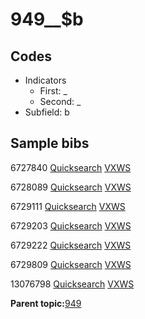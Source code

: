 # 949\_\_$b

## Codes

-   Indicators
    -   First: \_
    -   Second: \_
-   Subfield: b

## Sample bibs

6727840 [Quicksearch](https://search.library.yale.edu/catalog/6727840) [VXWS](http://prodorbis.library.yale.edu:7014/vxws/GetHoldingsService?bibId=6727840)

6728089 [Quicksearch](https://search.library.yale.edu/catalog/6728089) [VXWS](http://prodorbis.library.yale.edu:7014/vxws/GetHoldingsService?bibId=6728089)

6729111 [Quicksearch](https://search.library.yale.edu/catalog/6729111) [VXWS](http://prodorbis.library.yale.edu:7014/vxws/GetHoldingsService?bibId=6729111)

6729203 [Quicksearch](https://search.library.yale.edu/catalog/6729203) [VXWS](http://prodorbis.library.yale.edu:7014/vxws/GetHoldingsService?bibId=6729203)

6729222 [Quicksearch](https://search.library.yale.edu/catalog/6729222) [VXWS](http://prodorbis.library.yale.edu:7014/vxws/GetHoldingsService?bibId=6729222)

6729809 [Quicksearch](https://search.library.yale.edu/catalog/6729809) [VXWS](http://prodorbis.library.yale.edu:7014/vxws/GetHoldingsService?bibId=6729809)

13076798 [Quicksearch](https://search.library.yale.edu/catalog/13076798) [VXWS](http://prodorbis.library.yale.edu:7014/vxws/GetHoldingsService?bibId=13076798)

**Parent topic:**[949](../../tags/949/949.md)

